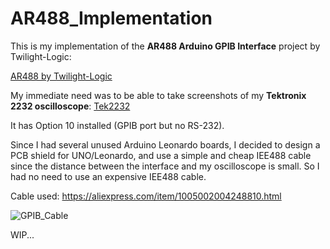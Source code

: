 # AR488_Implementation

This is my implementation of the **AR488 Arduino GPIB Interface** project by Twilight-Logic:

[AR488 by Twilight-Logic](https://github.com/Twilight-Logic/AR488)

My immediate need was to be able to take screenshots of my **Tektronix 2232 oscilloscope**: [Tek2232](https://w140.com/tekwiki/wiki/2232)

It has Option 10 installed (GPIB port but no RS-232).

Since I had several unused Arduino Leonardo boards, I decided to design a PCB shield for UNO/Leonardo, and use a simple and cheap IEE488 cable since the distance between the interface and my oscilloscope is small. So I had no need to use an expensive IEE488 cable.

Cable used: https://aliexpress.com/item/1005002004248810.html

![GPIB_Cable](https://github.com/user-attachments/assets/b31f2838-6f7d-4201-b3a4-cf614e7f5372)

WIP...
